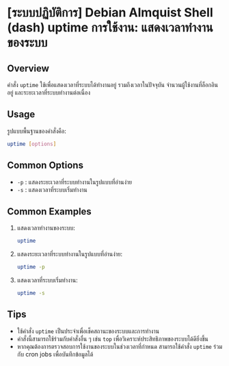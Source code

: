 # [ระบบปฏิบัติการ] Debian Almquist Shell (dash) uptime การใช้งาน: แสดงเวลาทำงานของระบบ

## Overview
คำสั่ง `uptime` ใช้เพื่อแสดงเวลาที่ระบบได้ทำงานอยู่ รวมถึงเวลาในปัจจุบัน จำนวนผู้ใช้งานที่ล็อกอินอยู่ และระยะเวลาที่ระบบทำงานต่อเนื่อง

## Usage
รูปแบบพื้นฐานของคำสั่งคือ:

```bash
uptime [options]
```

## Common Options
- `-p` : แสดงระยะเวลาที่ระบบทำงานในรูปแบบที่อ่านง่าย
- `-s` : แสดงเวลาที่ระบบเริ่มทำงาน

## Common Examples

1. แสดงเวลาทำงานของระบบ:
   ```bash
   uptime
   ```

2. แสดงระยะเวลาที่ระบบทำงานในรูปแบบที่อ่านง่าย:
   ```bash
   uptime -p
   ```

3. แสดงเวลาที่ระบบเริ่มทำงาน:
   ```bash
   uptime -s
   ```

## Tips
- ใช้คำสั่ง `uptime` เป็นประจำเพื่อเช็คสถานะของระบบและการทำงาน
- คำสั่งนี้สามารถใช้ร่วมกับคำสั่งอื่น ๆ เช่น `top` เพื่อวิเคราะห์ประสิทธิภาพของระบบได้ดียิ่งขึ้น
- หากคุณต้องการตรวจสอบการใช้งานของระบบในช่วงเวลาที่กำหนด สามารถใช้คำสั่ง `uptime` ร่วมกับ cron jobs เพื่อบันทึกข้อมูลได้